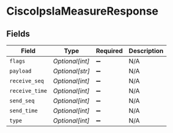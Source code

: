 # CiscoIpslaMeasureResponse


## Fields

| Field              | Type               | Required           | Description        |
| ------------------ | ------------------ | ------------------ | ------------------ |
| `flags`            | *Optional[int]*    | :heavy_minus_sign: | N/A                |
| `payload`          | *Optional[str]*    | :heavy_minus_sign: | N/A                |
| `receive_seq`      | *Optional[int]*    | :heavy_minus_sign: | N/A                |
| `receive_time`     | *Optional[int]*    | :heavy_minus_sign: | N/A                |
| `send_seq`         | *Optional[int]*    | :heavy_minus_sign: | N/A                |
| `send_time`        | *Optional[int]*    | :heavy_minus_sign: | N/A                |
| `type`             | *Optional[int]*    | :heavy_minus_sign: | N/A                |